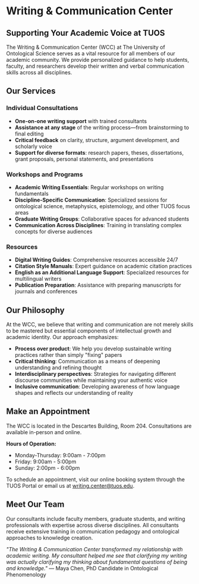 # Writing & Communication Center

## Supporting Your Academic Voice at TUOS

The Writing & Communication Center (WCC) at The University of Ontological Science serves as a vital resource for all members of our academic community. We provide personalized guidance to help students, faculty, and researchers develop their written and verbal communication skills across all disciplines.

## Our Services

### Individual Consultations
- **One-on-one writing support** with trained consultants
- **Assistance at any stage** of the writing process—from brainstorming to final editing
- **Critical feedback** on clarity, structure, argument development, and scholarly voice
- **Support for diverse formats**: research papers, theses, dissertations, grant proposals, personal statements, and presentations

### Workshops and Programs
- **Academic Writing Essentials**: Regular workshops on writing fundamentals
- **Discipline-Specific Communication**: Specialized sessions for ontological science, metaphysics, epistemology, and other TUOS focus areas
- **Graduate Writing Groups**: Collaborative spaces for advanced students
- **Communication Across Disciplines**: Training in translating complex concepts for diverse audiences

### Resources
- **Digital Writing Guides**: Comprehensive resources accessible 24/7
- **Citation Style Manuals**: Expert guidance on academic citation practices
- **English as an Additional Language Support**: Specialized resources for multilingual writers
- **Publication Preparation**: Assistance with preparing manuscripts for journals and conferences

## Our Philosophy

At the WCC, we believe that writing and communication are not merely skills to be mastered but essential components of intellectual growth and academic identity. Our approach emphasizes:

- **Process over product**: We help you develop sustainable writing practices rather than simply "fixing" papers
- **Critical thinking**: Communication as a means of deepening understanding and refining thought
- **Interdisciplinary perspectives**: Strategies for navigating different discourse communities while maintaining your authentic voice
- **Inclusive communication**: Developing awareness of how language shapes and reflects our understanding of reality

## Make an Appointment

The WCC is located in the Descartes Building, Room 204. Consultations are available in-person and online.

**Hours of Operation:**
- Monday-Thursday: 9:00am - 7:00pm
- Friday: 9:00am - 5:00pm
- Sunday: 2:00pm - 6:00pm

To schedule an appointment, visit our online booking system through the TUOS Portal or email us at writing.center@tuos.edu.

## Meet Our Team

Our consultants include faculty members, graduate students, and writing professionals with expertise across diverse disciplines. All consultants receive extensive training in communication pedagogy and ontological approaches to knowledge creation.


*"The Writing & Communication Center transformed my relationship with academic writing. My consultant helped me see that clarifying my writing was actually clarifying my thinking about fundamental questions of being and knowledge."* — Maya Chen, PhD Candidate in Ontological Phenomenology
